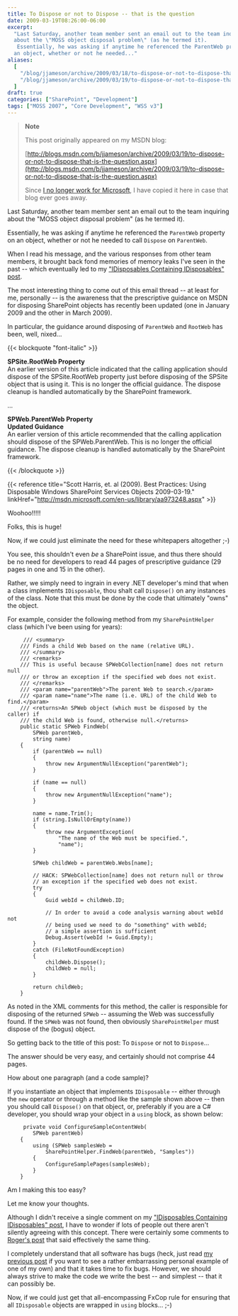 ```yaml
---
title: To Dispose or not to Dispose -- that is the question
date: 2009-03-19T08:26:00-06:00
excerpt:
  "Last Saturday, another team member sent an email out to the team inquiring
  about the \"MOSS object disposal problem\" (as he termed it). 
   Essentially, he was asking if anytime he referenced the ParentWeb property on
  an object, whether or not he needed..."
aliases:
  [
    "/blog/jjameson/archive/2009/03/18/to-dispose-or-not-to-dispose-that-is-the-question.aspx",
    "/blog/jjameson/archive/2009/03/19/to-dispose-or-not-to-dispose-that-is-the-question.aspx",
  ]
draft: true
categories: ["SharePoint", "Development"]
tags: ["MOSS 2007", "Core Development", "WSS v3"]
---
```


> **Note**
>
> This post originally appeared on my MSDN blog:
>
> [http://blogs.msdn.com/b/jjameson/archive/2009/03/19/to-dispose-or-not-to-dispose-that-is-the-question.aspx](http://blogs.msdn.com/b/jjameson/archive/2009/03/19/to-dispose-or-not-to-dispose-that-is-the-question.aspx)
>
> Since
> [I no longer work for Microsoft](/blog/jjameson/2011/09/02/last-day-with-microsoft),
> I have copied it here in case that blog ever goes away.

Last Saturday, another team member sent an email out to the team inquiring about
the "MOSS object disposal problem" (as he termed it).

Essentially, he was asking if anytime he referenced the `ParentWeb` property on
an object, whether or not he needed to call `Dispose` on `ParentWeb`.

When I read his message, and the various responses from other team members, it
brought back fond memories of memory leaks I've seen in the past -- which
eventually led to my
["IDisposables Containing IDisposables" post](/blog/jjameson/2008/04/09/memory-leak-in-splimitedwebpartmanager-a-k-a-idisposables-containing-idisposables).

The most interesting thing to come out of this email thread -- at least for me,
personally -- is the awareness that the prescriptive guidance on MSDN for
disposing SharePoint objects has recently been updated (one in January 2009 and
the other in March 2009).

In particular, the guidance around disposing of `ParentWeb` and `RootWeb` has
been, well, nixed...

{{< blockquote "font-italic" >}}

**SPSite.RootWeb Property**\
An earlier version of this article indicated that the calling application should
dispose of the SPSite.RootWeb property just before disposing of the SPSite
object that is using it. This is no longer the official guidance. The dispose
cleanup is handled automatically by the SharePoint framework.

...

**SPWeb.ParentWeb Property**\
**Updated Guidance**\
An earlier version of this article recommended that the calling application
should dispose of the SPWeb.ParentWeb. This is no longer the official guidance.
The dispose cleanup is handled automatically by the SharePoint framework.

{{< /blockquote >}}

{{< reference
title="Scott Harris, et. al (2009). Best Practices: Using Disposable Windows SharePoint Services Objects 2009-03-19."
linkHref="http://msdn.microsoft.com/en-us/library/aa973248.aspx" >}}

Woohoo!!!!!

Folks, this is huge!

Now, if we could just eliminate the need for these whitepapers altogether ;-)

You see, this shouldn't even *be* a SharePoint issue, and thus there should be
no need for developers to read 44 pages of prescriptive guidance (29 pages in
one and 15 in the other).

Rather, we simply need to ingrain in every .NET developer's mind that when a
class implements `IDisposable`, thou shalt call `Dispose()` on any instances of
the class. Note that this must be done by the code that ultimately "owns" the
object.

For example, consider the following method from my `SharePointHelper` class
(which I've been using for years):

```
     /// <summary>
    /// Finds a child Web based on the name (relative URL).
    /// </summary>
    /// <remarks>
    /// This is useful because SPWebCollection[name] does not return null
    /// or throw an exception if the specified web does not exist.
    /// </remarks>
    /// <param name="parentWeb">The parent Web to search.</param>
    /// <param name="name">The name (i.e. URL) of the child Web to find.</param>
    /// <returns>An SPWeb object (which must be disposed by the caller) if
    /// the child Web is found, otherwise null.</returns>
    public static SPWeb FindWeb(
        SPWeb parentWeb,
        string name)
    {
        if (parentWeb == null)
        {
            throw new ArgumentNullException("parentWeb");
        }

        if (name == null)
        {
            throw new ArgumentNullException("name");
        }

        name = name.Trim();
        if (string.IsNullOrEmpty(name))
        {
            throw new ArgumentException(
                "The name of the Web must be specified.",
                "name");
        }

        SPWeb childWeb = parentWeb.Webs[name];

        // HACK: SPWebCollection[name] does not return null or throw
        // an exception if the specified web does not exist.
        try
        {
            Guid webId = childWeb.ID;

            // In order to avoid a code analysis warning about webId not
            // being used we need to do "something" with webId;
            // a simple assertion is sufficient
            Debug.Assert(webId != Guid.Empty);
        }
        catch (FileNotFoundException)
        {
            childWeb.Dispose();
            childWeb = null;
        }

        return childWeb;
    }
```

As noted in the XML comments for this method, the caller is responsible for
disposing of the returned `SPWeb` -- assuming the Web was successfully found. If
the `SPWeb` was not found, then obviously `SharePointHelper` must dispose of the
(bogus) object.

So getting back to the title of this post: To `Dispose` or not to `Dispose`...

The answer should be very easy, and certainly should not comprise 44 pages.

How about one paragraph (and a code sample)?

If you instantiate an object that implements `IDisposable` -- either through the
`new` operator or through a method like the sample shown above -- then you
should call `Dispose()` on that object, or, preferably if you are a C#
developer, you should wrap your object in a `using` block, as shown below:

```
     private void ConfigureSampleContentWeb(
        SPWeb parentWeb)
    {
        using (SPWeb samplesWeb =
            SharePointHelper.FindWeb(parentWeb, "Samples"))
        {
            ConfigureSamplePages(samplesWeb);
        }
    }
```

Am I making this too easy?

Let me know your thoughts.

Although I didn't receive a single comment on my
["IDisposables Containing IDisposables" post](/blog/jjameson/2008/04/09/memory-leak-in-splimitedwebpartmanager-a-k-a-idisposables-containing-idisposables),
I have to wonder if lots of people out there aren't silently agreeing with this
concept. There were certainly some comments to
[Roger's post](http://blogs.msdn.com/rogerla/archive/2008/02/12/sharepoint-2007-and-wss-3-0-dispose-patterns-by-example.aspx)
that said effectively the same thing.

I completely understand that all software has bugs (heck, just read
[my previous post](/blog/jjameson/2009/03/19/argumentnullexception-with-optional-publishingpage-description-property-with-some-thoughts-on-breaking-the-build-too)
if you want to see a rather embarrassing personal example of one of my own) and
that it takes time to fix bugs. However, we should always strive to make the
code we write the best -- and simplest -- that it can possibly be.

Now, if we could just get that all-encompassing FxCop rule for ensuring that all
`IDisposable` objects are wrapped in `using` blocks... ;-)
